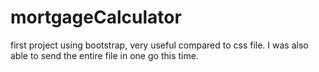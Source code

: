 # mortgageCalculator

first project using bootstrap, very useful compared to css file. I was also able to send the entire file in one go this time. 
